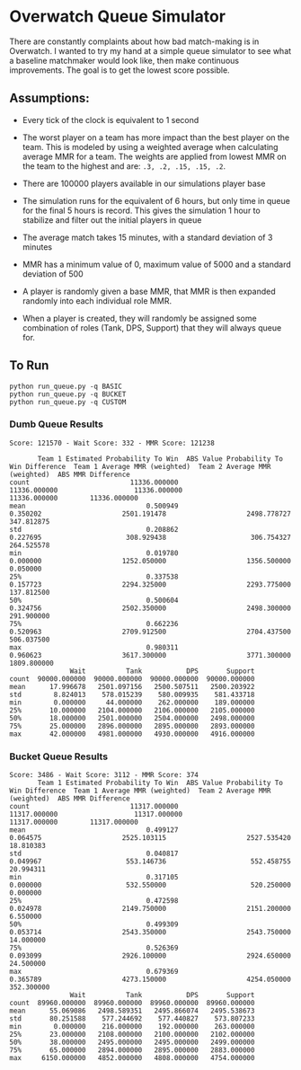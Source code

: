 # Overwatch Queue Simulator
There are constantly complaints about how bad match-making is in Overwatch. I wanted to try my hand at a simple queue simulator to
see what a baseline matchmaker would look like, then make continuous improvements. The goal is to get the lowest score possible.


## Assumptions:
- Every tick of the clock is equivalent to 1 second

- The worst player on a team has more impact than the best player on the team. This is modeled by using a weighted average
when calculating average MMR for a team. The weights are applied from lowest MMR on the team to the highest and are:
`.3, .2, .15, .15, .2`. 

- There are 100000 players available in our simulations player base

- The simulation runs for the equivalent of 6 hours, but only time in queue for the final 5 hours is record. This gives the simulation 1 hour to stabilize and filter out the initial players in queue

- The average match takes 15 minutes, with a standard deviation of 3 minutes

- MMR has a minimum value of 0, maximum value of 5000 and a standard deviation of 500

- A player is randomly given a base MMR, that MMR is then expanded randomly into each individual role MMR.

- When a player is created, they will randomly be assigned some combination of roles (Tank, DPS, Support) that they will always queue for.


## To Run
```
python run_queue.py -q BASIC 
python run_queue.py -q BUCKET
python run_queue.py -q CUSTOM  
```

### Dumb Queue Results
```
Score: 121570 - Wait Score: 332 - MMR Score: 121238

       Team 1 Estimated Probability To Win  ABS Value Probability To Win Difference  Team 1 Average MMR (weighted)  Team 2 Average MMR (weighted)  ABS MMR Difference
count                         11336.000000                             11336.000000                   11336.000000                   11336.000000        11336.000000
mean                              0.500949                                 0.350202                    2501.191478                    2498.778727          347.812875
std                               0.208862                                 0.227695                     308.929438                     306.754327          264.525578
min                               0.019780                                 0.000000                    1252.050000                    1356.500000            0.050000
25%                               0.337538                                 0.157723                    2294.325000                    2293.775000          137.812500
50%                               0.500604                                 0.324756                    2502.350000                    2498.300000          291.900000
75%                               0.662236                                 0.520963                    2709.912500                    2704.437500          506.037500
max                               0.980311                                 0.960623                    3617.300000                    3771.300000         1809.800000
               Wait          Tank           DPS       Support
count  90000.000000  90000.000000  90000.000000  90000.000000
mean      17.996678   2501.097156   2500.507511   2500.203922
std        8.824013    578.015239    580.009935    581.433718
min        0.000000     44.000000    262.000000    189.000000
25%       10.000000   2104.000000   2106.000000   2105.000000
50%       18.000000   2501.000000   2504.000000   2498.000000
75%       25.000000   2896.000000   2895.000000   2893.000000
max       42.000000   4981.000000   4930.000000   4916.000000
```

### Bucket Queue Results
```
Score: 3486 - Wait Score: 3112 - MMR Score: 374
       Team 1 Estimated Probability To Win  ABS Value Probability To Win Difference  Team 1 Average MMR (weighted)  Team 2 Average MMR (weighted)  ABS MMR Difference
count                         11317.000000                             11317.000000                   11317.000000                   11317.000000        11317.000000
mean                              0.499127                                 0.064575                    2525.103115                    2527.535420           18.810383
std                               0.040817                                 0.049967                     553.146736                     552.458755           20.994311
min                               0.317105                                 0.000000                     532.550000                     520.250000            0.000000
25%                               0.472598                                 0.024978                    2149.750000                    2151.200000            6.550000
50%                               0.499309                                 0.053714                    2543.350000                    2543.750000           14.000000
75%                               0.526369                                 0.093099                    2926.100000                    2924.650000           24.500000
max                               0.679369                                 0.365789                    4273.150000                    4254.050000          352.300000
               Wait          Tank           DPS       Support
count  89960.000000  89960.000000  89960.000000  89960.000000
mean      55.069086   2498.589351   2495.866074   2495.538673
std       80.251588    577.244692    577.440827    573.807233
min        0.000000    216.000000    192.000000    263.000000
25%       23.000000   2108.000000   2100.000000   2102.000000
50%       38.000000   2495.000000   2495.000000   2499.000000
75%       65.000000   2894.000000   2895.000000   2883.000000
max     6150.000000   4852.000000   4808.000000   4754.000000

```
